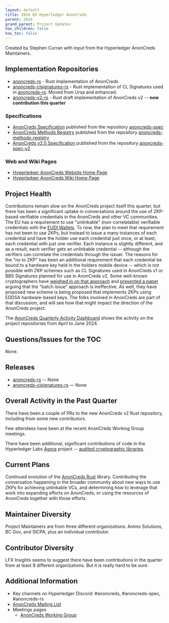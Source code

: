 ```yaml
---
layout: default
title: 2024 Q3 Hyperledger AnonCreds
parent: 2024
grand_parent: Project Updates
has_children: false
has_toc: false
---
```


Created by Stephen Curran with input from the Hyperledger AnonCreds Maintainers.

## Implementation Repositories

- [anoncreds-rs] - Rust implementation of AnonCreds
- [anoncreds-clsignatures-rs] - Rust implementation of CL Signatures used in [anoncreds-rs]. Moved from Ursa and enhanced.
- [anoncreds-v2-rs] - Rust draft implementation of AnonCreds v2 -- **new contribution this quarter**

[anoncreds-rs]: https://github.com/hyperledger/anoncreds-rs
[anoncreds-clsignatures-rs]: https://github.com/hyperledger/anoncreds-clsignatures-rs
[anoncreds-v2-rs]: https://github.com/hyperledger/anoncreds-v2-rs

### Specifications

- [AnonCreds Specification] published from the repository [anoncreds-spec]
- [AnonCreds Methods Registry] published from the repository [anoncreds-methods-registry]
- [AnonCreds v2.0 Specification] published from the repository [anoncreds-spec-v2]

[anoncreds-spec]: https://github.com/hyperledger/anoncreds-spec
[AnonCreds Specification]: https://hyperledger.github.io/anoncreds-spec/
[anoncreds-methods-registry]: https://github.com/hyperledger/anoncreds-methods-registry
[AnonCreds Methods Registry]: https://hyperledger.github.io/anoncreds-methods-registry
[anoncreds-spec-v2]: https://github.com/hyperledger/anoncreds-spec-v2
[AnonCreds v2.0 Specification]: https://hyperledger.github.io/anoncreds-spec-v2/

### Web and Wiki Pages

- [Hyperledger AnonCreds Website Home Page]
- [Hyperledger AnonCreds Wiki Home Page]

[Hyperledger AnonCreds Website Home Page]: https://www.hyperledger.org/use/anoncreds
[Hyperledger AnonCreds Wiki Home Page]: https://wiki.hyperledger.org/display/ANONCREDS/

## Project Health

Contributions remain slow on the AnonCreds project itself this quarter, but
there has been a significant uptake in conversations around the use of ZKP-based
verifiable credentials in the AnonCreds and other VC communities. The EU has a
requirement to use "unlinkable" (non-correlatable) verifiable credentials with
the [EUDI Wallets]. To now, the plan to meet that requirement has not been to
use ZKPs, but instead to issue a many instances of each credential and have the
holder use each credential just once, or at least, each credential with just one
verifier. Each instance is slightly different, and as a result, each verifier
gets an unlinkable credential -- although the verifiers can correlate the
credentials through the issuer. The reasons for the "no to ZKP" has been an
additional requirement that each credential be bound to a hardware key held in
the holders mobile device -- which is not possible with ZKP schemes such as CL
Signatures used in AnonCreds v1 or BBS Signatures planned for use in AnonCreds
v2. Some well-known cryptographers have [weighed in on that approach] and
[presented a paper] arguing that the "batch issue" approach is ineffective. As
well, they have proposed new scheme is being proposed that implements ZKPs using
EDDSA hardware-based keys.  The folks involved in AnonCreds are part of that
discussion, and will see how that might impact the direction of the AnonCreds
project.

[weighed in on that approach]: https://github.com/eu-digital-identity-wallet/eudi-doc-architecture-and-reference-framework/issues/200
[presented a paper]: https://github.com/user-attachments/files/15904122/cryptographers-feedback.pdf
[EUDI Wallets]: [](https://digital-strategy.ec.europa.eu/en/policies/eudi-wallet-implementation)

The [AnonCreds Quarterly Activity Dashboard] shows the activity on the project
repositories from April to June 2024.

[AnonCreds Quarterly Activity Dashboard]: https://insights.lfx.linuxfoundation.org/foundation/lf-decentralized-trust/overview/github?project=anoncreds&routedFrom=Github&bestPractice=false&dateFilters=Last%20Quarter&dateRange=2024-04-01%20to%202024-06-30&compare=PP&granularity=week&hideBots=true&repository=

## Questions/Issues for the TOC

None.

## Releases

- [anoncreds-rs] -- None
- [anoncreds-clsignatures-rs] — None

## Overall Activity in the Past Quarter

There have been a couple of PRs to the new AnonCreds v2 Rust repository, including from some new contributors.

Few attendees have been at the recent AnonCreds Working Group meetings.

There have been additional, significant contributions of code in the Hyperledger Labs [Agora]
project -- [audited cryptographic libraries].

[Agora]: https://labs.hyperledger.org/labs/agora.html
[audited cryptographic libraries]: https://github.com/hyperledger-labs?q=agora

[AnonCreds Rust]: https://github.com/hyperledger/anoncreds-rs

## Current Plans

Continued evolution of the [AnonCreds Rust] library. Contributing the
conversation happening in the broader community about new ways to use ZKPs for
achieving unlinkable VCs, and determining how to leverage that work into
expanding efforts on AnonCreds, or using the resources of AnonCreds together
with those efforts.

## Maintainer Diversity

Project Maintainers are from three different organizations: Animo Solutions, BC
Gov, and SICPA, plus an individual contributor.

## Contributor Diversity

LFX Insights seems to suggest there have been contributions in the quarter from
at least 8 different organizations. But it is really hard to be sure.

## Additional Information

- Key channels on Hyperledger Discord: \#anoncreds, \#anoncreds-spec,
\#anoncreds-rs
- [AnonCreds Mailing List](https://lists.hyperledger.org/g/anoncreds)
- Meetings pages
  - [AnonCreds Working Group](https://wiki.hyperledger.org/display/ANONCREDS/Meetings%3A+AnonCreds+Working+Group)
